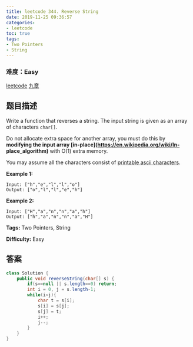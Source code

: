 ```yaml
---
title: leetcode 344. Reverse String
date: 2019-11-25 09:36:57
categories:
- leetcode
toc: true
tags:
- Two Pointers
- String
---
```

### 难度：Easy

<a href="https://leetcode.com/problems/reverse-string/">leetcode</a>
<a href="https://www.jiuzhang.com/solution/reverse-string/">九章</a>
## 题目描述
Write a function that reverses a string. The input string is given as an array
of characters `char[]`.

Do not allocate extra space for another array, you must do this by **modifying
the input array  [in-place](https://en.wikipedia.org/wiki/In-
place_algorithm)** with O(1) extra memory.

You may assume all the characters consist of [printable ascii
characters](https://en.wikipedia.org/wiki/ASCII#Printable_characters).



**Example 1:**
        
    Input: ["h","e","l","l","o"]
    Output: ["o","l","l","e","h"]
    

**Example 2:**
        
    Input: ["H","a","n","n","a","h"]
    Output: ["h","a","n","n","a","H"]
    


**Tags:** Two Pointers, String

**Difficulty:** Easy
## 答案
<!--more-->
```java
class Solution {
    public void reverseString(char[] s) {
        if(s==null || s.length==0) return;
        int i = 0, j = s.length-1;
        while(i<j){
            char t = s[i];
            s[i] = s[j];
            s[j] = t;
            i++;
            j--;
        }
    }
}
```
